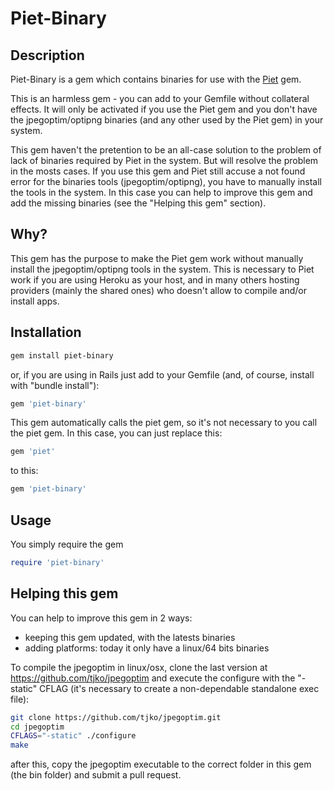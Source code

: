 Piet-Binary
===========

Description
-----------

Piet-Binary is a gem which contains binaries for use with the [Piet](https://github.com/albertbellonch/piet) gem.

This is an harmless gem - you can add to your Gemfile without collateral effects. It will only be activated if you use the Piet gem and you don't have the jpegoptim/optipng binaries (and any other used by the Piet gem) in your system.

This gem haven't the pretention to be an all-case solution to the problem of lack of binaries required by Piet in the system. But will resolve the problem in the mosts cases. If you use this gem and Piet still accuse a not found error for the binaries tools (jpegoptim/optipng), you have to manually install the tools in the system. In this case you can help to improve this gem and add the missing binaries (see the "Helping this gem" section).


Why?
----

This gem has the purpose to make the Piet gem work without manually install the jpegoptim/optipng tools in the system. This is necessary to Piet work if you are using Heroku as your host, and in many others hosting providers (mainly the shared ones) who doesn't allow to compile and/or install apps.


Installation
------------

```bash
gem install piet-binary
```

or, if you are using in Rails just add to your Gemfile (and, of course, install with "bundle install"):

```ruby
gem 'piet-binary'
```

This gem automatically calls the piet gem, so it's not necessary to you call the piet gem. In this case, you can just replace this:
```ruby
gem 'piet'
```
to this:
```ruby
gem 'piet-binary'
```


Usage
-----

You simply require the gem

```ruby
require 'piet-binary'
```


Helping this gem
----------------

You can help to improve this gem in 2 ways:
* keeping this gem updated, with the latests binaries
* adding platforms: today it only have a linux/64 bits binaries

To compile the jpegoptim in linux/osx, clone the last version at https://github.com/tjko/jpegoptim and execute the configure with the "-static" CFLAG (it's necessary to create a non-dependable standalone exec file):

```bash
git clone https://github.com/tjko/jpegoptim.git
cd jpegoptim
CFLAGS="-static" ./configure
make
```
after this, copy the jpegoptim executable to the correct folder in this gem (the bin folder) and submit a pull request.
